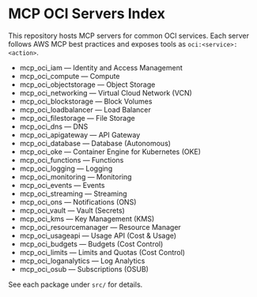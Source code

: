 # MCP OCI Servers Index

This repository hosts MCP servers for common OCI services. Each server follows AWS MCP best practices and exposes tools as `oci:<service>:<action>`.

- mcp_oci_iam — Identity and Access Management
- mcp_oci_compute — Compute
- mcp_oci_objectstorage — Object Storage
- mcp_oci_networking — Virtual Cloud Network (VCN)
- mcp_oci_blockstorage — Block Volumes
- mcp_oci_loadbalancer — Load Balancer
- mcp_oci_filestorage — File Storage
- mcp_oci_dns — DNS
- mcp_oci_apigateway — API Gateway
- mcp_oci_database — Database (Autonomous)
- mcp_oci_oke — Container Engine for Kubernetes (OKE)
- mcp_oci_functions — Functions
- mcp_oci_logging — Logging
- mcp_oci_monitoring — Monitoring
- mcp_oci_events — Events
- mcp_oci_streaming — Streaming
- mcp_oci_ons — Notifications (ONS)
- mcp_oci_vault — Vault (Secrets)
- mcp_oci_kms — Key Management (KMS)
- mcp_oci_resourcemanager — Resource Manager
 - mcp_oci_usageapi — Usage API (Cost & Usage)
 - mcp_oci_budgets — Budgets (Cost Control)
 - mcp_oci_limits — Limits and Quotas (Cost Control)
 - mcp_oci_loganalytics — Log Analytics
 - mcp_oci_osub — Subscriptions (OSUB)

See each package under `src/` for details.
